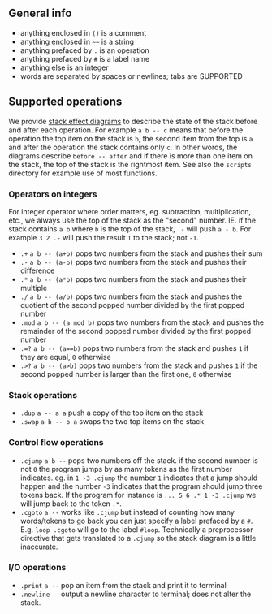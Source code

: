 ## General info
* anything enclosed in `()` is a comment
* anything enclosed in `~~` is a string
* anything prefaced by `.` is an operation 
* anything prefaced by `#` is a label name
* anything else is an integer
* words are separated by spaces or newlines; tabs are SUPPORTED

## Supported operations

We provide 
[stack effect diagrams](https://en.wikipedia.org/wiki/Stack-oriented_programming#Stack_effect_diagrams)
to describe the state of the stack before and after each operation. For example
`a b -- c` means that before the operation the top item on the stack is `b`,
the second item from the top is `a` and after the operation the stack contains
only `c`. In other words, the diagrams describe `before -- after` and if there
is more than one item on the stack, the top of the stack is the rightmost item.
See also the `scripts` directory for example use of most functions.

### Operators on integers
For integer operator where order matters, eg. subtraction, multiplication, etc., we
always use the top of the stack as the "second" number. IE. if the stack
contains `a b` where `b` is the top of the stack, `.-` will push `a - b`. For
example `3 2 .-` will push the result `1` to the stack; not `-1`.

* `.+` `a b -- (a+b)` pops two numbers from the stack and pushes their sum
* `.-` `a b -- (a-b)` pops two numbers from the stack and pushes their difference
* `.*` `a b -- (a*b)` pops two numbers from the stack and pushes their multiple
* `./` `a b -- (a/b)` pops two numbers from the stack and pushes the quotient
  of the second popped number divided by the first popped number
* `.mod` `a b -- (a mod b)` pops two numbers from the stack and pushes the
  remainder of the second popped number divided by the first popped number
* `.=?` `a b -- (a==b)` pops two numbers from the stack and pushes `1` if they
  are equal, `0` otherwise
* `.>?` `a b -- (a>b)` pops two numbers from the stack and pushes `1` if the
  second popped number is larger than the first one, `0` otherwise

### Stack operations
* `.dup` `a -- a a` push a copy of the top item on the stack
* `.swap` `a b -- b a` swaps the two top items on the stack 

### Control flow operations
* `.cjump` `a b --` pops two numbers off the stack. if the second number is not `0` the
  program jumps by as many tokens as the first number indicates. eg. in 
  `1 -3 .cjump` the number `1` indicates that a jump should happen and the
  number `-3` indicates that the program should jump three tokens back. If the
  program for instance is `... 5 6 .* 1 -3 .cjump` we will jump back to the
  token `.*`.
* `.cgoto` `a --` works like `.cjump` but instead of counting how many words/tokens to go back you can just specify a label prefaced by a `#`. E.g. `loop .cgoto` will go to the label `#loop`. Technically a preprocessor directive that gets translated to a `.cjump` so the stack diagram is a little inaccurate.

### I/O operations
* `.print` `a --` pop an item from the stack and print it to terminal
* `.newline` `--` output a newline character to terminal; does not alter the stack.

